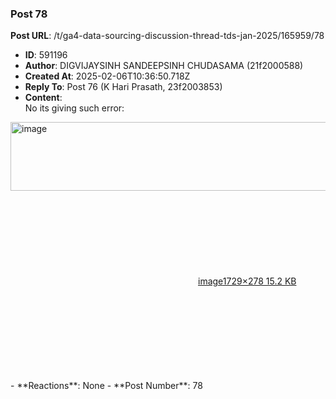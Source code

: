 ### Post 78
**Post URL**: /t/ga4-data-sourcing-discussion-thread-tds-jan-2025/165959/78
- **ID**: 591196
- **Author**: DIGVIJAYSINH SANDEEPSINH CHUDASAMA (21f2000588)
- **Created At**: 2025-02-06T10:36:50.718Z
- **Reply To**: Post 76 (K Hari Prasath, 23f2003853)
- **Content**:  
  No its giving such error:<br>
<div class="lightbox-wrapper"><a class="lightbox" href="https://europe1.discourse-cdn.com/flex013/uploads/iitm/original/3X/a/d/ad4d5271fd3d95f8e832eaa212705300b96245cc.png" data-download-href="/uploads/short-url/oJ6gnh7MWP1PAJgkJ40wv9JctSQ.png?dl=1" title="image" rel="noopener nofollow ugc"><img src="https://europe1.discourse-cdn.com/flex013/uploads/iitm/optimized/3X/a/d/ad4d5271fd3d95f8e832eaa212705300b96245cc_2_690x110.png" alt="image" data-base62-sha1="oJ6gnh7MWP1PAJgkJ40wv9JctSQ" width="690" height="110" srcset="https://europe1.discourse-cdn.com/flex013/uploads/iitm/optimized/3X/a/d/ad4d5271fd3d95f8e832eaa212705300b96245cc_2_690x110.png, https://europe1.discourse-cdn.com/flex013/uploads/iitm/optimized/3X/a/d/ad4d5271fd3d95f8e832eaa212705300b96245cc_2_1035x165.png 1.5x, https://europe1.discourse-cdn.com/flex013/uploads/iitm/optimized/3X/a/d/ad4d5271fd3d95f8e832eaa212705300b96245cc_2_1380x220.png 2x" data-dominant-color="262A30"><div class="meta"><svg class="fa d-icon d-icon-far-image svg-icon" aria-hidden="true"><use href="#far-image"></use></svg><span class="filename">image</span><span class="informations">1729×278 15.2 KB</span><svg class="fa d-icon d-icon-discourse-expand svg-icon" aria-hidden="true"><use href="#discourse-expand"></use></svg></div></a></div>
- **Reactions**: None
- **Post Number**: 78

